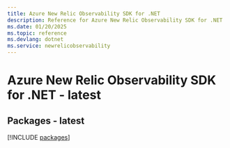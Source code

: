 ```yaml
---
title: Azure New Relic Observability SDK for .NET
description: Reference for Azure New Relic Observability SDK for .NET
ms.date: 01/20/2025
ms.topic: reference
ms.devlang: dotnet
ms.service: newrelicobservability
---
```

# Azure New Relic Observability SDK for .NET - latest
## Packages - latest
[!INCLUDE [packages](new-relic-observability-index.md)]